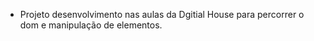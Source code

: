 - Projeto desenvolvimento nas aulas da Dgitial House para percorrer o dom e manipulação de elementos. 
